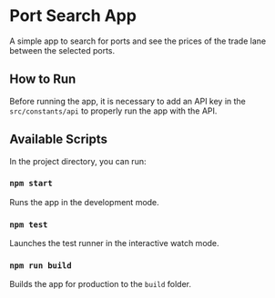 # Port Search App

A simple app to search for ports and see the prices of the trade lane between the selected ports.

## How to Run

Before running the app, it is necessary to add an API key in the `src/constants/api` to properly run the app with the API.

## Available Scripts

In the project directory, you can run:

### `npm start`

Runs the app in the development mode.

### `npm test`

Launches the test runner in the interactive watch mode.

### `npm run build`

Builds the app for production to the `build` folder.
